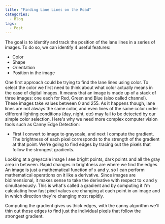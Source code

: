 ```yaml
---
title: "Finding Lane Lines on the Road"
categories:
  - Blog
tags:
  - Post
---
```



The goal is to identify and track the position of the lane lines in a series of images. To do so, we can identify 4 useful features:

- Color
- Shape
- Orientation
- Position in the image

One first approach could be trying to find the lane lines using color. To select the color we first need to think about what color actually means in the case of digital images. It means that an image is made up of a stack of three images: one each for Red, Green and Blue (also called channel). These images take values between 0 and 255.
As it happens though, lane lines are not always the same color, and even lines of the same color under different lighting conditions (day, night, etc) may fail to be detected by our simple color selection.
Here's why we need more complex computer vision tools such as Canny Edge Detection:
- First I convert to image to grayscale, and next I compute the gradient. The brightness of each pixel corresponds to the strength of the gradient at that point. We're going to find edges by tracing out the pixels that follow the strongest gradients.

Looking at a greyscale image I see bright points, dark points and all the gray area in between. Rapid changes in brightness are where we find the edges. An image is just a mathematical function of x and y, so I can perform mathematical operations on it like a derivative. Since images are bidimensional, it makes sense to take the derivative with respect to x and y simultaneously. This is what's called a gradient and by computing it I'm calculating how fast pixel values are changing at each point in an image and in which direction they're changing most rapidly.

Computing the gradient gives us thick edges, with the canny algorithm we'll thin out those edges to find just the individual pixels that follow the strongest gradient.
